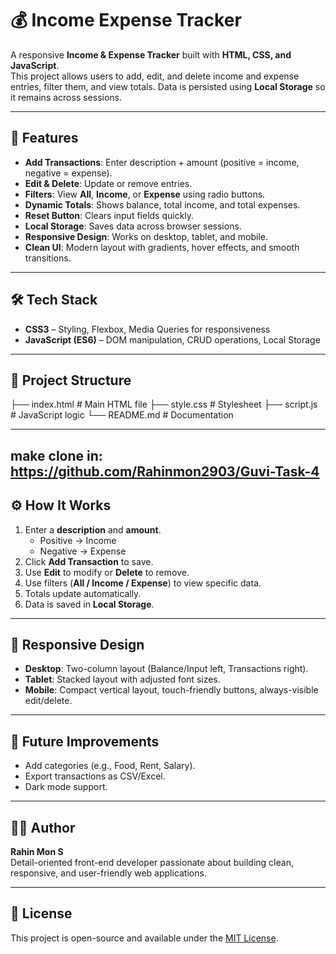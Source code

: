 # 💰 Income Expense Tracker

A responsive **Income & Expense Tracker** built with **HTML, CSS, and JavaScript**.  
This project allows users to add, edit, and delete income and expense entries, filter them, and view totals. Data is persisted using **Local Storage** so it remains across sessions.

---

## 🚀 Features
- **Add Transactions**: Enter description + amount (positive = income, negative = expense).
- **Edit & Delete**: Update or remove entries.
- **Filters**: View **All**, **Income**, or **Expense** using radio buttons.
- **Dynamic Totals**: Shows balance, total income, and total expenses.
- **Reset Button**: Clears input fields quickly.
- **Local Storage**: Saves data across browser sessions.
- **Responsive Design**: Works on desktop, tablet, and mobile.
- **Clean UI**: Modern layout with gradients, hover effects, and smooth transitions.

---

## 🛠️ Tech Stack

- **CSS3** – Styling, Flexbox, Media Queries for responsiveness  
- **JavaScript (ES6)** – DOM manipulation, CRUD operations, Local Storage  

---

## 📂 Project Structure
├── index.html # Main HTML file
├── style.css # Stylesheet 
├── script.js # JavaScript logic
└── README.md # Documentation


---
## make clone in: https://github.com/Rahinmon2903/Guvi-Task-4


## ⚙️ How It Works
1. Enter a **description** and **amount**.  
   - Positive → Income  
   - Negative → Expense  
2. Click **Add Transaction** to save.  
3. Use **Edit** to modify or **Delete** to remove.  
4. Use filters (**All / Income / Expense**) to view specific data.  
5. Totals update automatically.  
6. Data is saved in **Local Storage**.

---

## 📱 Responsive Design
- **Desktop**: Two-column layout (Balance/Input left, Transactions right).  
- **Tablet**: Stacked layout with adjusted font sizes.  
- **Mobile**: Compact vertical layout, touch-friendly buttons, always-visible edit/delete.  

---

## 📖 Future Improvements
- Add categories (e.g., Food, Rent, Salary).  
- Export transactions as CSV/Excel.  
- Dark mode support.  

---

## 👨‍💻 Author
**Rahin Mon S**  
Detail-oriented front-end developer passionate about building clean, responsive, and user-friendly web applications.

---

## 📜 License
This project is open-source and available under the [MIT License](LICENSE).